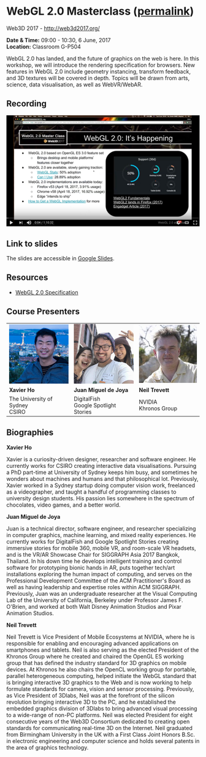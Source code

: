 # WebGL 2.0 Masterclass ([permalink](https://spaxe.github.io/webgl2-masterclass/))
Web3D 2017 - http://web3d2017.org/

**Date & Time:** 09:00 - 10:30, 6 June, 2017<br>
**Location:** Classroom G-P504

WebGL 2.0 has landed, and the future of graphics on the web is here. In this workshop, we will introduce the rendering specification for browsers. New features in WebGL 2.0 include geometry instancing, transform feedback, and 3D textures will be covered in depth. Topics will be drawn from arts, science, data visualisation, as well as WebVR/WebAR.

## Recording

[![Link to Youtube Video](https://raw.githubusercontent.com/Spaxe/webgl2-masterclass/master/images/thumbnail.jpg)](https://www.youtube.com/watch?v=A4IIouI5H2o&feature=youtu.be)

## Link to slides
The slides are accessible in [Google Slides](https://docs.google.com/presentation/d/15_yBo_U4n_J54Q-PnpYYejnwk5xDak_Bbd-BMjo7UFU/edit#slide=id.g209618ea61_0_6).

## Resources
 * [WebGL 2.0 Specification](https://www.khronos.org/registry/webgl/specs/latest/2.0/)

## Course Presenters

<table>
  <tbody>
    <tr>
      <td><img src="https://raw.githubusercontent.com/Spaxe/webgl2-masterclass/master/images/xavier.png" alt="Xavier" width="200"></td>
      <td><img src="https://raw.githubusercontent.com/Spaxe/webgl2-masterclass/master/images/juan.png" alt="Juan" width="200"></td>
      <td><img src="https://raw.githubusercontent.com/Spaxe/webgl2-masterclass/master/images/neil.jpg" alt="Tomasz" width="200"></td>
    </tr>
    <tr>
      <td><strong>Xavier Ho</strong></td>
      <td><strong>Juan Miguel de Joya</strong></td>
      <td><strong>Neil Trevett</strong></td>
    </tr>
    <tr>
      <td>The University of Sydney<br>CSIRO</td>
      <td>DigitalFish<br>Google Spotlight Stories</td>
      <td>NVIDIA<br>Khronos Group</td>
    </tr>
  </tbody>
</table>

## Biographies

**Xavier Ho**

Xavier is a curiosity-driven designer, researcher and software engineer. He currently works for CSIRO creating interactive data visualisations. Pursuing a PhD part-time at University of Sydney keeps him busy, and sometimes he wonders about machines and humans and that philosophical lot. Previously, Xavier worked in a Sydney startup doing computer vision work, freelanced as a videographer, and taught a handful of programming classes to university design students. His passion lies somewhere in the spectrum of chocolates, video games, and a better world.

**Juan Miguel de Joya**

Juan is a technical director, software engineer, and researcher specializing in computer graphics, machine learning, and mixed reality experiences. He currently works for DigitalFish and Google Spotlight Stories creating immersive stories for mobile 360, mobile VR, and room-scale VR headsets, and is the VR/AR Showcase Chair for SIGGRAPH Asia 2017 Bangkok, Thailand. In his down time he develops intelligent training and control software for prototyping bionic hands in AR, puts together tech/art installations exploring the human impact of computing, and serves on the Professional Development Committee of the ACM Practitioner's Board as well as having leadership and expertise roles within ACM SIGGRAPH. Previously, Juan was an undergraduate researcher at the Visual Computing Lab of the University of California, Berkeley under Professor James F. O'Brien, and worked at both Walt Disney Animation Studios and Pixar Animation Studios.

**Neil Trevett**

Neil Trevett is Vice President of Mobile Ecosystems at NVIDIA, where he is responsible for enabling and encouraging advanced applications on smartphones and tablets. Neil is also serving as the elected President of the Khronos Group where he created and chaired the OpenGL ES working group that has defined the industry standard for 3D graphics on mobile devices. At Khronos he also chairs the OpenCL working group for portable, parallel heterogeneous computing, helped initiate the WebGL standard that is bringing interactive 3D graphics to the Web and is now working to help formulate standards for camera, vision and sensor processing. Previously, as Vice President of 3Dlabs, Neil was at the forefront of the silicon revolution bringing interactive 3D to the PC, and he established the embedded graphics division of 3Dlabs to bring advanced visual processing to a wide-range of non-PC platforms. Neil was elected President for eight consecutive years of the Web3D Consortium dedicated to creating open standards for communicating real-time 3D on the Internet. Neil graduated from Birmingham University in the UK with a First Class Joint Honors B.Sc. in electronic engineering and computer science and holds several patents in the area of graphics technology.